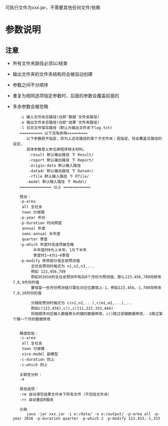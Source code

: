 可执行文件为xxx.jar，不需要其他任何文件/依赖

# 参数说明
## 注意
  - 所有文件夹路径必须以/结束
  - 输出文件夹的文件夹结构将会被自动创建
  - 参数之间不分顺序
  - 重复为相同选项指定参数时，后面的参数会覆盖前面的
  - 多余参数会被忽略
 
           -i 输入文件夹总路径(也即'数据'文件夹路径)
           -o 输出文件夹总路径(也即'结果'文件夹路径)
           -l 日志文件保存路径（默认为输出文件夹下log.txt)
           ========== 以下没有卵用=========
              以下参数若不指定，将为上述总路径的某个子文件夹；若指定，将会覆盖总路径的设定。
              具体参数意义参见原程序相关材料。
  			   -result 默认输出路径 下 Result/
  			   -report 默认输出路径 下 Report/
  			   -origin-data 默认输入路径
  			   -data4r 默认输出路径 下 Data4r/
  			   -rfile 默认输入路径 下 Rfile/
              -model 默认输入路径 下 Model/
           ============== 以上 ============
 
           预测：
           -p-area
           	all 全社会
           	town 分城镇
           -p-year 年份
           -p-duration 时间跨度
           	annual 年度
           	semi-annual 半年度
           	quarter 季度
           -p-which 年度时该选项被忽略
           		 半年度时0为上半年，1为下半年
           		 季度时1~4为1~4季度
           -p-modify 修改部分或全部预测值
           		全社会预测时格式为 n1,n2,n3,...
           		例如 123,456,789
           		例如对2016的全社会预测中有后6个月份为预测值，那么123,456,789将修改7,8,9月份的值
           		要保留一些月份预测值只需在对应位置填上-1，例如123,456,-1,789将修改7,8,10月份的值
           
           		分镇街预测时格式为 c(n1,n2,...),c(m1,m2,...),...
           		例如c(123,456),c(),c(111,222,333,444)
           		将按顺序对应输入数据表头的镇的数据修改，c()跳过该镇数据修改，-1跳过某个镇一个月的数据修改
    
 
           精度检验：
           -c-area
           	all 全社会
           	town 分城镇
           	vice-model 副模型
           -c-duration 同上
           -c-which 同上
 
           关联性分析：
           -a
 
           其他选项：
           -rm 自动清空结果文件夹下所有文件（不包括文件夹）
           -rr 自动重启R服务
 
           示例
              java -jar xxx.jar -i e:/data/ -o e:/output/ -p-area all -p-year 2016 -p-duration quarter -p-which 2 -p-modify 123,433,-1,333
 
 
